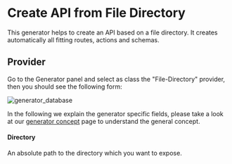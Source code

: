 
# Create API from File Directory

This generator helps to create an API based on a file directory.
It creates automatically all fitting routes, actions and schemas.

## Provider

Go to the Generator panel and select as class the "File-Directory" provider,
then you should see the following form:

![generator_database](/img/use_cases/api_builder/file_directory.png)

In the following we explain the generator specific fields, please take a look at our
[generator concept](../../concepts/generator) page to understand the general concept.

#### Directory

An absolute path to the directory which you want to expose.
